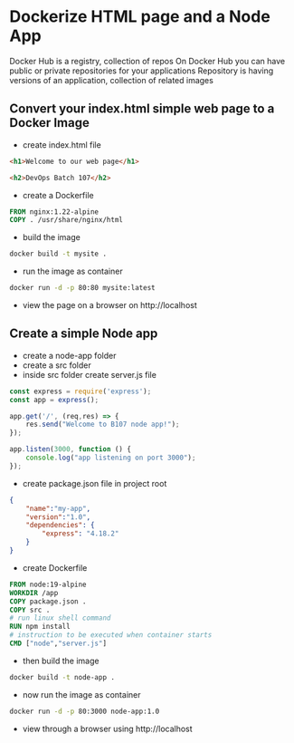 # Dockerize HTML page and a Node App

Docker Hub is a registry, collection of repos
On Docker Hub you can have public or private repositories for your applications
Repository is having versions of an application, collection of related images

## Convert your index.html simple web page to a Docker Image

- create index.html file

```html
<h1>Welcome to our web page</h1>

<h2>DevOps Batch 107</h2>
```

- create a Dockerfile

```Dockerfile
FROM nginx:1.22-alpine
COPY . /usr/share/nginx/html

```
- build the image

```bash
docker build -t mysite .
```
- run the image as container

```bash
docker run -d -p 80:80 mysite:latest
```

- view the page on a browser on http://localhost


## Create a simple Node app

- create a node-app folder
- create a src folder
- inside src folder create server.js file

```js
const express = require('express');
const app = express();

app.get('/', (req,res) => {
	res.send("Welcome to B107 node app!");
});

app.listen(3000, function () {
	console.log("app listening on port 3000");
});
```
- create package.json file in project root

```json
{
	"name":"my-app",
	"version":"1.0",
	"dependencies": {
		"express": "4.18.2"
	}
}
```

- create Dockerfile

```Dockerfile
FROM node:19-alpine
WORKDIR /app
COPY package.json .
COPY src .
# run linux shell command
RUN npm install 
# instruction to be executed when container starts
CMD ["node","server.js"]
```

- then build the image

```bash
docker build -t node-app .
```

- now run the image as container

```bash
docker run -d -p 80:3000 node-app:1.0
```

- view through a browser using http://localhost


